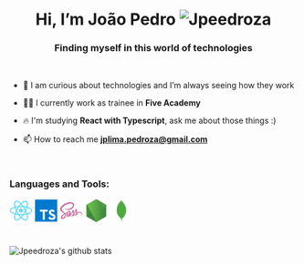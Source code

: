 <h1 align="center">Hi, I’m João Pedro <img src="https://raw.githubusercontent.com/kaueMarques/kaueMarques/master/hi.gif" alt="Jpeedroza" width="30px"/></h1>
<h3 align="center">Finding myself in this world of technologies</h3>
<br/>

- 👀 I am curious about technologies and I’m always seeing how they work

- 👨‍💻 I currently work as trainee in **Five Academy**

- 🔥 I'm studying **React with Typescript**, ask me about those things :)

- 📫 How to reach me **jplima.pedroza@gmail.com**

<br/>
<h3>Languages and Tools:</h3>
<p align="left">
<img src="https://raw.githubusercontent.com/devicons/devicon/master/icons/react/react-original.svg" alt="react" width="40" height="40"/>
<img src="https://raw.githubusercontent.com/devicons/devicon/master/icons/typescript/typescript-original.svg" alt="typescript"  width="40" height="40"/>
<img src="https://raw.githubusercontent.com/devicons/devicon/master/icons/sass/sass-original.svg" alt="sass"  width="40" height="40"/>
<img src="https://raw.githubusercontent.com/devicons/devicon/master/icons/nodejs/nodejs-original.svg" alt="nodejs" width="40" height="40"/>
<img src="https://raw.githubusercontent.com/devicons/devicon/master/icons/mongodb/mongodb-plain.svg" alt="mongodb" width="40" height="40"/>
</p>
<h1></h1>
<img src="https://github-readme-stats.vercel.app/api?username=jpeedroza&theme=midnight-purple&show_icons=true" alt="Jpeedroza's github stats"/>
<!---
jpeedroza/jpeedroza is a ✨ special ✨ repository because its `README.md` (this file) appears on your GitHub profile.
You can click the Preview link to take a look at your changes.
--->
